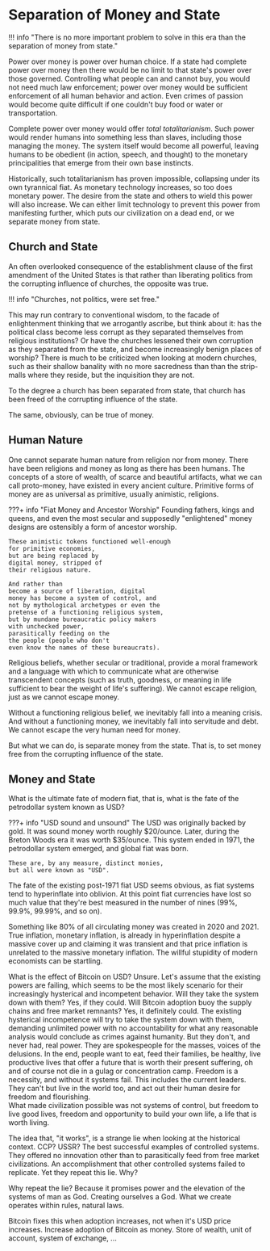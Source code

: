 # Separation of Money and State

!!! info "There is no more important problem to solve in this era than the separation of money from state."

Power over money is power over human choice.
If a state had complete power over money
 then there would be no limit to that state's 
 power over those governed.
Controlling what people can and cannot buy,
 you would not need much law enforcement;
 power over money would be sufficient enforcement
 of all human behavior and action.
Even crimes of passion would become quite
 difficult if one couldn't buy food or water or
 transportation.

Complete power over money would offer
 *total totalitarianism*.
Such power would render
 humans into something less than slaves,
 including those managing the money.
The system itself would become all powerful,
 leaving humans to be obedient
 (in action, speech, and thought) 
 to the monetary principalities that 
 emerge from their own base instincts.

Historically, such totalitarianism has proven
 impossible, collapsing under its own
 tyrannical fiat.
As monetary technology increases,
 so too does monetary power.
The desire
 from the state and others to wield
 this power will also increase.
We can either limit technology to prevent
 this power from manifesting further,
 which puts our civilization on a dead end,
 or we separate money from state.

 


## Church and State

An often overlooked consequence
 of the establishment clause of the
 first amendment of the United States 
 is that rather than liberating politics from
 the corrupting influence of churches,
 the opposite was true.

!!! info "Churches, not politics, were set free."

This may run contrary to conventional
 wisdom, to the facade of enlightenment
 thinking that we arrogantly ascribe,
 but think about it: has the
 political class become less corrupt 
 as they separated themselves from religious
 institutions?
Or have the churches lessened their
 own corruption as they separated
 from the state, and become increasingly 
 benign places of worship?
There is much to be criticized when looking
 at modern churches, such as their
 shallow banality with no more sacredness than
 than the strip-malls where they reside, 
 but the
 inquisition
 they are not.

To the degree a church has been separated from
 state, that church has been freed of the
 corrupting influence of the state.

The same, obviously, can be true of money.




## Human Nature 

One cannot separate human nature from religion
 nor from money.
There have been religions and money
 as long as there has
 been humans.
The concepts of a store of wealth, of
 scarce and beautiful artifacts,
 what we can call
 proto-money,
 have existed in every ancient culture.
Primitive forms of money are as universal as
 primitive, usually 
 animistic,
 religions.

???+ info "Fiat Money and Ancestor Worship"
    Founding fathers, kings and queens, and
    even the most secular and supposedly 
    "enlightened" money designs are ostensibly
    a form of ancestor worship.

    These animistic tokens functioned well-enough
    for primitive economies,
    but are being replaced by
    digital money, stripped of
    their religious nature. 

    And rather than
    become a source of liberation, digital
    money has become a system of control, and
    not by mythological archetypes or even the
    pretense of a functioning religious system,
    but by mundane bureaucratic policy makers
    with unchecked power,
    parasitically feeding on the
    the people (people who don't
    even know the names of these bureaucrats).

Religious beliefs, whether secular or traditional,
 provide a moral framework and a language
 with which to communicate what are
 otherwise transcendent concepts 
 (such as truth, goodness, or meaning in life sufficient
 to bear the weight of life's suffering).
We cannot escape religion, 
 just as we cannot escape money.

Without a functioning religious belief, 
 we inevitably fall into a 
 meaning crisis.
And without a functioning money,
 we inevitably fall into servitude and debt.
We cannot escape the very human need
 for money.

But what we can do, is separate money
 from the state.
That is, to set money free from the
 corrupting influence of the state.




## Money and State

What is the ultimate fate of modern fiat,
 that is,
 what is the fate of
 the petrodollar system known as USD?

???+ info "USD sound and unsound"
    The USD was
    originally backed by gold.
    It was sound money worth roughly $20/ounce.
    Later, during the
    Breton Woods era
    it was worth $35/ounce.
    This system ended in 1971,
    the petrodollar system emerged,
    and global fiat was born.

    These are, by any measure, distinct monies,
    but all were known as "USD".

The fate of the existing
 post-1971 fiat USD seems obvious,
 as fiat systems tend to 
 hyperinflate into oblivion.
At this point fiat currencies have lost
 so much value that they're best measured in the
 number of nines (99%, 99.9%, 99.99%, and so on).

Something like 
 80% of all circulating money was created
 in 2020 and 2021. 
True inflation, monetary inflation, 
 is already in hyperinflation
 despite a massive cover up and
 claiming it was transient and that
 price inflation is unrelated to the 
 massive monetary inflation.
The willful stupidity of modern economists 
 can be startling.

What is the effect of Bitcoin on USD?
Unsure. 
Let's assume that the existing powers 
 are failing,
 which seems to be the most likely scenario
 for their increasingly hysterical and 
 incompetent behavior. 
Will they take the system down with them? 
Yes, if they could. 
Will Bitcoin adoption buoy the supply chains
 and free market remnants? 
Yes, it definitely could.
The existing hysterical incompetence will
 try to take the system down with them,
 demanding unlimited power with no
 accountability for what any reasonable
 analysis would conclude as crimes
 against humanity. 
But they don't, and never had, real power. 
They are spokespeople for the masses, 
 voices of the delusions.
In the end, people want to eat, 
 feed their families, be healthy, 
 live productive lives that offer a 
 future that is worth their present suffering, 
 oh and of course not 
 die in a gulag or concentration camp. 
Freedom is a necessity, 
 and without it systems fail. 
This includes the current leaders. 
They can't but live in the world too, 
 and act out their human desire for
 freedom and flourishing.  
What made civilization possible was not
 systems of control, 
 but freedom to live good lives, 
 freedom and opportunity to build your own life,
 a life that is worth living.

The idea that,
 "it works", is a strange lie
 when looking at the historical context. 
CCP? USSR? 
The best successful examples of controlled
 systems. 
They offered no innovation other than to
 parasitically feed from free market
 civilizations. 
An accomplishment that other controlled
 systems failed to replicate. 
Yet they repeat this lie. Why?

Why repeat the lie?
Because it promises power and the elevation 
 of the systems of man as God. 
Creating ourselves a God. 
What we create operates within rules,
 natural laws.

Bitcoin fixes this when adoption increases,
 not when it's USD price increases. 
Increase adoption of Bitcoin as money. 
Store of wealth, unit of account, 
 system of exchange, ...

